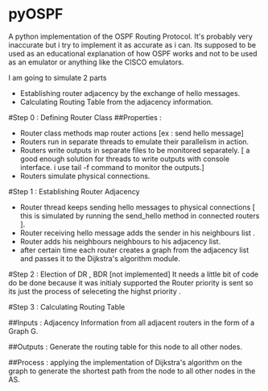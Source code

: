 pyOSPF
======
A python implementation of the OSPF Routing Protocol.
It's probably very inaccurate but i try to implement it as accurate as i can.
Its supposed to be used as an educational explanation of how OSPF works and not to be used as an emulator or anything like the CISCO emulators.

I am going to simulate 2 parts 
- Establishing router adjacency by the exchange of hello messages.
- Calculating Routing Table from the adjacency information.


#Step 0 : Defining Router Class
##Properties :
* Router class methods map router actions [ex : send hello message]
* Routers run in separate threads to emulate their parallelism in action.
* Routers write outputs in separate files to be monitored separately. [ a good enough solution for threads to write outputs with console interface. i use tail -f command to monitor the outputs.]
* Routers simulate physical connections.

#Step 1 : Establishing Router Adjacency
* Router thread keeps sending hello messages to physical connections [ this is simulated by running the send_hello method in connected routers ].
* Router receiving hello message adds the sender in his neighbours list .
* Router adds his neighbours neighbours to his adjacency list.
* after certain time each router creates a graph from the adjacency list and passes it to the Dijkstra's algorithm module.

#Step 2 : Election of DR , BDR [not implemented]
It needs a little bit of code do be done because it was initialy supported the Router priority is sent so its just the process of seleceting the highst priority .


#Step 3 : Calculating Routing Table

##Inputs : 
Adjacency Information from all adjacent routers in the form of a Graph G.

##Outputs : 
Generate the routing table for this node to all other nodes.

##Process : 
applying the implementation of Dijkstra's algorithm on the graph to generate the shortest path from the node to all other nodes in the AS.






